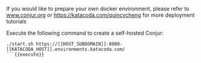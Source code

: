 If you would like to prepare your own docker environment, please refer to www.conjur.org or https://katacoda.com/quincycheng for more deployment tutorials

Execute the following command to create a self-hosted Conjur:

```
./start.sh https://[[HOST_SUBDOMAIN]]-8080-[[KATACODA_HOST]].environments.katacoda.com/
```{{execute}}


